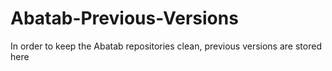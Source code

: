 # Abatab-Previous-Versions
In order to keep the Abatab repositories clean, previous versions are stored here
